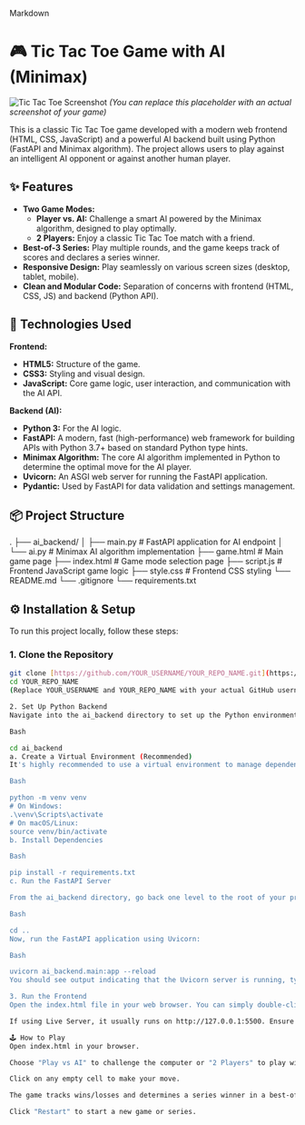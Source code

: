 Markdown

# 🎮 Tic Tac Toe Game with AI (Minimax)

![Tic Tac Toe Screenshot](https://via.placeholder.com/400x300?text=Tic+Tac+Toe+Game+Screenshot)
*(You can replace this placeholder with an actual screenshot of your game)*

This is a classic Tic Tac Toe game developed with a modern web frontend (HTML, CSS, JavaScript) and a powerful AI backend built using Python (FastAPI and Minimax algorithm). The project allows users to play against an intelligent AI opponent or against another human player.

## ✨ Features

* **Two Game Modes:**
    * **Player vs. AI:** Challenge a smart AI powered by the Minimax algorithm, designed to play optimally.
    * **2 Players:** Enjoy a classic Tic Tac Toe match with a friend.
* **Best-of-3 Series:** Play multiple rounds, and the game keeps track of scores and declares a series winner.
* **Responsive Design:** Play seamlessly on various screen sizes (desktop, tablet, mobile).
* **Clean and Modular Code:** Separation of concerns with frontend (HTML, CSS, JS) and backend (Python API).

## 🚀 Technologies Used

**Frontend:**
* **HTML5:** Structure of the game.
* **CSS3:** Styling and visual design.
* **JavaScript:** Core game logic, user interaction, and communication with the AI API.

**Backend (AI):**
* **Python 3:** For the AI logic.
* **FastAPI:** A modern, fast (high-performance) web framework for building APIs with Python 3.7+ based on standard Python type hints.
* **Minimax Algorithm:** The core AI algorithm implemented in Python to determine the optimal move for the AI player.
* **Uvicorn:** An ASGI web server for running the FastAPI application.
* **Pydantic:** Used by FastAPI for data validation and settings management.

## 📦 Project Structure

.
├── ai_backend/
│   ├── main.py             # FastAPI application for AI endpoint
│   └── ai.py               # Minimax AI algorithm implementation
├── game.html               # Main game page
├── index.html              # Game mode selection page
├── script.js               # Frontend JavaScript game logic
├── style.css               # Frontend CSS styling
└── README.md
└── .gitignore
└── requirements.txt


## ⚙️ Installation & Setup

To run this project locally, follow these steps:

### 1. Clone the Repository

```bash
git clone [https://github.com/YOUR_USERNAME/YOUR_REPO_NAME.git](https://github.com/YOUR_USERNAME/YOUR_REPO_NAME.git)
cd YOUR_REPO_NAME
(Replace YOUR_USERNAME and YOUR_REPO_NAME with your actual GitHub username and repository name)

2. Set Up Python Backend
Navigate into the ai_backend directory to set up the Python environment:

Bash

cd ai_backend
a. Create a Virtual Environment (Recommended)
It's highly recommended to use a virtual environment to manage dependencies:

Bash

python -m venv venv
# On Windows:
.\venv\Scripts\activate
# On macOS/Linux:
source venv/bin/activate
b. Install Dependencies

Bash

pip install -r requirements.txt
c. Run the FastAPI Server

From the ai_backend directory, go back one level to the root of your project:

Bash

cd ..
Now, run the FastAPI application using Uvicorn:

Bash

uvicorn ai_backend.main:app --reload
You should see output indicating that the Uvicorn server is running, typically on http://127.0.0.1:8000. Keep this terminal open.

3. Run the Frontend
Open the index.html file in your web browser. You can simply double-click the file, or use a tool like VS Code's "Live Server" extension for a better development experience.

If using Live Server, it usually runs on http://127.0.0.1:5500. Ensure your main.py has http://127.0.0.1:5500 (or your Live Server port) included in the allow_origins list for CORS.

🕹️ How to Play
Open index.html in your browser.

Choose "Play vs AI" to challenge the computer or "2 Players" to play with a friend.

Click on any empty cell to make your move.

The game tracks wins/losses and determines a series winner in a best-of-3 format.

Click "Restart" to start a new game or series.